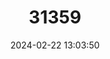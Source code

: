 ---
title: "31359"
category: "Austrocedrus chilensis"
draft: false
date: 2024-02-22 13:03:50
languages:
  English: ["Cordilleran Cypress", "Chilean Cedar"]
  Spanish; Castilian: ["Ciprès", "Ciprès de la Cordillera"]
---
